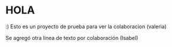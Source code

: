 # HOLA
 :)
Esto es un proyecto de prueba para ver la colaboracion (valeria)
 
Se agregó otra linea de texto por colaboración (Isabel)
